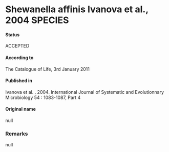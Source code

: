 Shewanella affinis Ivanova et al., 2004 SPECIES
=======

#### Status
ACCEPTED

#### According to
The Catalogue of Life, 3rd January 2011

#### Published in
Ivanova et al. . 2004. International Journal of Systematic and Evolutionnary Microbiology 54 : 1083-1087, Part 4

#### Original name
null

### Remarks
null
